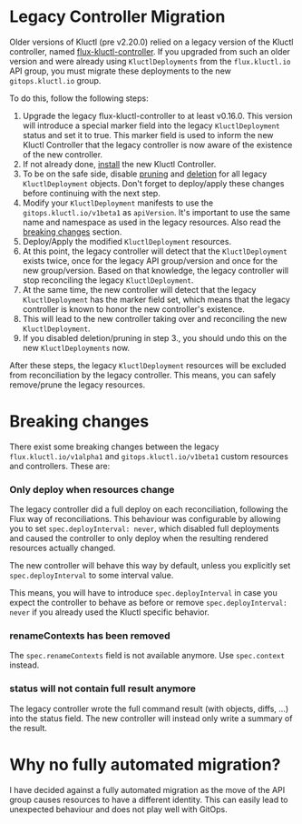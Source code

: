 <!-- This comment is uncommented when auto-synced to www-kluctl.io

---
title: Legacy Controller Migration
linkTitle: Legacy Controller Migration
description: Legacy Controller Migration
weight: 100
---
-->

# Legacy Controller Migration

Older versions of Kluctl (pre v2.20.0) relied on a legacy version of the Kluctl controller, named
[flux-kluctl-controller](https://github.com/kluctl/flux-kluctl-controller). If you upgraded from such an older
version and were already using `KluctlDeployments` from the `flux.kluctl.io` API group, you must migrate these
deployments to the new `gitops.kluctl.io` group.

To do this, follow the following steps:

1. Upgrade the legacy flux-kluctl-controller to at least v0.16.0. This version will introduce a special marker field
into the legacy `KluctlDeployment` status and set it to true. This marker field is used to inform the new Kluctl Controller
that the legacy controller is now aware of the existence of the new controller.
2. If not already done, [install](../installation.md) the new Kluctl Controller.
3. To be on the safe side, disable [pruning](https://kluctl.io/docs/flux/spec/v1alpha1/kluctldeployment/#prune) and
[deletion](https://kluctl.io/docs/flux/spec/v1alpha1/kluctldeployment/#delete) for all legacy `KluctlDeployment` objects.
Don't forget to deploy/apply these changes before continuing with the next step.
4. Modify your `KluctlDeployment` manifests to use the `gitops.kluctl.io/v1beta1` as `apiVersion`. It's important
to use the same name and namespace as used in the legacy resources. Also read the [breaking changes](#breaking-changes)
section.
5. Deploy/Apply the modified `KluctlDeployment` resources.
6. At this point, the legacy controller will detect that the `KluctlDeployment` exists twice, once for the legacy
API group/version and once for the new group/version. Based on that knowledge, the legacy controller will stop reconciling
the legacy `KluctlDeployment`.
7. At the same time, the new controller will detect that the legacy `KluctlDeployment` has the marker field set, which
means that the legacy controller is known to honor the new controller's existence.
8. This will lead to the new controller taking over and reconciling the new `KluctlDeployment`.
9. If you disabled deletion/pruning in step 3., you should undo this on the new `KluctlDeployments` now.

After these steps, the legacy `KluctlDeployment` resources will be excluded from reconciliation by the legacy controller.
This means, you can safely remove/prune the legacy resources.

# Breaking changes

There exist some breaking changes between the legacy `flux.kluctl.io/v1alpha1` and `gitops.kluctl.io/v1beta1` custom
resources and controllers. These are:

### Only deploy when resources change

The legacy controller did a full deploy on each reconciliation, following the Flux way of reconciliations. This
behaviour was configurable by allowing you to set `spec.deployInterval: never`, which disabled full deployments and
caused the controller to only deploy when the resulting rendered resources actually changed.

The new controller will behave this way by default, unless you explicitly set `spec.deployInterval` to some interval
value.

This means, you will have to introduce `spec.deployInterval` in case you expect the controller to behave as before or
remove `spec.deployInterval: never` if you already used the Kluctl specific behavior.

### renameContexts has been removed

The `spec.renameContexts` field is not available anymore. Use `spec.context` instead.

### status will not contain full result anymore

The legacy controller wrote the full command result (with objects, diffs, ...) into the status field. The new
controller will instead only write a summary of the result.

# Why no fully automated migration?

I have decided against a fully automated migration as the move of the API group causes resources to have a different
identity. This can easily lead to unexpected behaviour and does not play well with GitOps.
